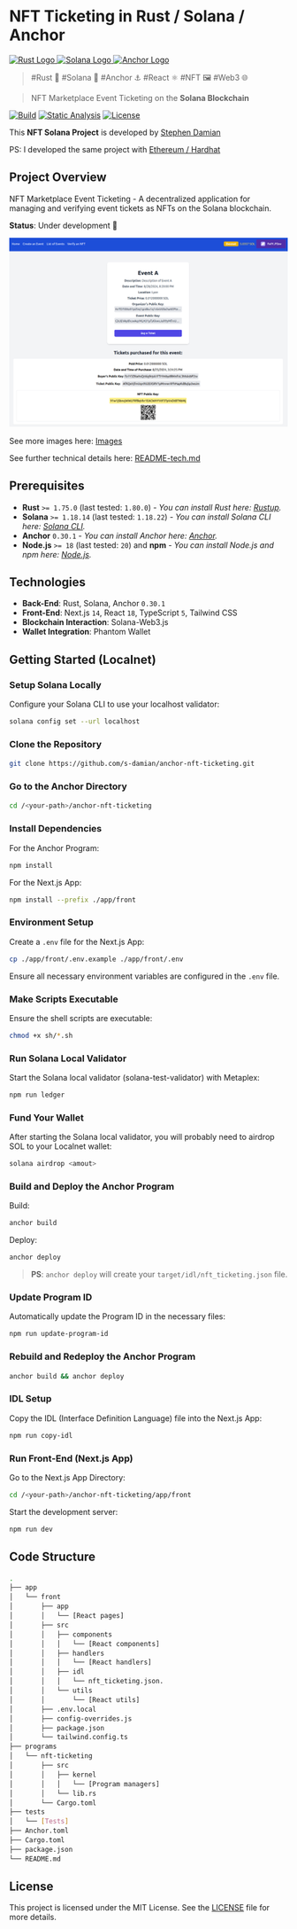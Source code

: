 # NFT Ticketing in Rust / Solana / Anchor

<a href="https://github.com/s-damian/anchor-nft-ticketing">
<img src="https://raw.githubusercontent.com/s-damian/medias/main/technos-logos/rust.webp" alt="Rust Logo" height="100px">
</a>
<a href="https://github.com/s-damian/anchor-nft-ticketing">
<img src="https://raw.githubusercontent.com/s-damian/medias/main/technos-logos/solana.webp" alt="Solana Logo" height="100px">
</a>
<a href="https://github.com/s-damian/anchor-nft-ticketing">
<img src="https://raw.githubusercontent.com/s-damian/medias/main/technos-logos/anchor.webp" alt="Anchor Logo" height="100px">
</a>

> #Rust 🦀 #Solana 💠 #Anchor ⚓ #React ⚛️ #NFT 🖼️ #Web3 🌐

> NFT Marketplace Event Ticketing on the **Solana Blockchain**

[![Build](https://github.com/s-damian/anchor-nft-ticketing/actions/workflows/tests.yml/badge.svg)](https://github.com/s-damian/anchor-nft-ticketing/actions/workflows/tests.yml)
[![Static Analysis](https://github.com/s-damian/anchor-nft-ticketing/actions/workflows/static-analysis.yml/badge.svg)](https://github.com/s-damian/anchor-nft-ticketing/actions/workflows/static-analysis.yml)
[![License](https://img.shields.io/badge/License-MIT-blue)](./LICENSE)

This **NFT Solana Project** is developed by [Stephen Damian](https://github.com/s-damian)

PS: I developed the same project with [Ethereum / Hardhat](https://github.com/s-damian/hardhat-nft-ticketing)



## Project Overview

NFT Marketplace Event Ticketing - A decentralized application for managing and verifying event tickets as NFTs on the Solana blockchain.

**Status**: Under development 🚧

![Img](./img/img-4-show-event.png)

See more images here:
[Images](./img/)

See further technical details here:
[README-tech.md](./docs/README-tech.md)



## Prerequisites

- **Rust** `>= 1.75.0` (last tested: `1.80.0`) - *You can install Rust here: [Rustup](https://rustup.rs/).*
- **Solana** `>= 1.18.14` (last tested: `1.18.22`) - *You can install Solana CLI here: [Solana CLI](https://solana.com/developers/guides/getstarted/setup-local-development#3-install-the-solana-cli).*
- **Anchor** `0.30.1` - *You can install Anchor here: [Anchor](https://www.anchor-lang.com/).*
- **Node.js** `>= 18` (last tested: `20`) and **npm** - *You can install Node.js and npm here: [Node.js](https://nodejs.org/en/download/package-manager).*



## Technologies

- **Back-End**: Rust, Solana, Anchor `0.30.1`
- **Front-End**: Next.js `14`, React `18`, TypeScript `5`, Tailwind CSS
- **Blockchain Interaction**: Solana-Web3.js
- **Wallet Integration**: Phantom Wallet



## Getting Started (Localnet)

### Setup Solana Locally

Configure your Solana CLI to use your localhost validator:

```bash
solana config set --url localhost
```

### Clone the Repository

```bash
git clone https://github.com/s-damian/anchor-nft-ticketing.git
```

### Go to the Anchor Directory

```bash
cd /<your-path>/anchor-nft-ticketing
```

### Install Dependencies

For the Anchor Program:

```bash
npm install
```

For the Next.js App:

```bash
npm install --prefix ./app/front
```

### Environment Setup

Create a  `.env` file for the Next.js App:

```bash
cp ./app/front/.env.example ./app/front/.env
```

Ensure all necessary environment variables are configured in the `.env` file.

### Make Scripts Executable

Ensure the shell scripts are executable:

```bash
chmod +x sh/*.sh
```

### Run Solana Local Validator

Start the Solana local validator (solana-test-validator) with Metaplex:

```bash
npm run ledger
```

### Fund Your Wallet

After starting the Solana local validator, you will probably need to airdrop SOL to your Localnet wallet:

```bash
solana airdrop <amout>
```

### Build and Deploy the Anchor Program

Build:

```bash
anchor build
```

Deploy:

```bash
anchor deploy
```

> **PS**: `anchor deploy` will create your `target/idl/nft_ticketing.json` file.

### Update Program ID

Automatically update the Program ID in the necessary files:

```bash
npm run update-program-id
```

### Rebuild and Redeploy the Anchor Program

```bash
anchor build && anchor deploy
```

### IDL Setup

Copy the IDL (Interface Definition Language) file into the Next.js App:

```bash
npm run copy-idl
```

### Run Front-End (Next.js App)

Go to the Next.js App Directory:

```bash
cd /<your-path>/anchor-nft-ticketing/app/front
```

Start the development server:

```bash
npm run dev
```



## Code Structure

```bash
.
├── app
│   └── front
│       ├── app
│       │   └── [React pages]
│       ├── src
│       │   ├── components
│       │   │   └── [React components]
│       │   ├── handlers
│       │   │   └── [React handlers]
│       │   ├── idl
│       │   │   └── nft_ticketing.json.
│       │   └── utils
│       │       └── [React utils]
│       ├── .env.local
│       ├── config-overrides.js
│       ├── package.json
│       └── tailwind.config.ts
├── programs
│   └── nft-ticketing
│       ├── src
│       │   ├── kernel
│       │   │   └── [Program managers]
│       │   └── lib.rs
│       └── Cargo.toml
├── tests
│   └── [Tests]
├── Anchor.toml
├── Cargo.toml
├── package.json
└── README.md
```



## License

This project is licensed under the MIT License. See the [LICENSE](./LICENSE) file for more details.
